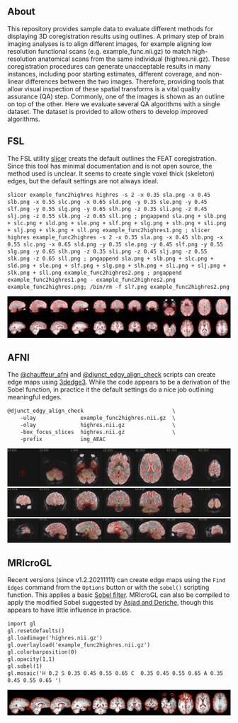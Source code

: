 ## About

This repository provides sample data to evaluate different methods for displaying 3D coregistration results using outlines. A primary step of brain imaging analyses is to align different images, for example aligning low resolution functional scans  (e.g. example_func.nii.gz) to match high-resolution anatomical scans from the same individual (highres.nii.gz). These coregistration procedures can generate unacceptable results in many instances, including poor starting estimates, different coverage, and non-linear differences between the two images. Therefore, providing tools that allow visual inspection of these spatial transforms is a vital quality assurance (QA) step. Commonly, one of the images is shown as an outline on top of the other. Here we evaluate several QA algorithms with a single dataset. The dataset is provided to allow others to develop improved algorithms.

## FSL

The FSL utility [slicer](https://fsl.fmrib.ox.ac.uk/fsl/fslwiki/Miscvis) creats the default outlines the FEAT coregistration. Since this tool has minimal documentation and is not open source, the method used is unclear. It seems to create single voxel thick (skeleton) edges, but the default settings are not always ideal.

```
slicer example_func2highres highres -s 2 -x 0.35 sla.png -x 0.45 slb.png -x 0.55 slc.png -x 0.65 sld.png -y 0.35 sle.png -y 0.45 slf.png -y 0.55 slg.png -y 0.65 slh.png -z 0.35 sli.png -z 0.45 slj.png -z 0.55 slk.png -z 0.65 sll.png ; pngappend sla.png + slb.png + slc.png + sld.png + sle.png + slf.png + slg.png + slh.png + sli.png + slj.png + slk.png + sll.png example_func2highres1.png ; slicer highres example_func2highres -s 2 -x 0.35 sla.png -x 0.45 slb.png -x 0.55 slc.png -x 0.65 sld.png -y 0.35 sle.png -y 0.45 slf.png -y 0.55 slg.png -y 0.65 slh.png -z 0.35 sli.png -z 0.45 slj.png -z 0.55 slk.png -z 0.65 sll.png ; pngappend sla.png + slb.png + slc.png + sld.png + sle.png + slf.png + slg.png + slh.png + sli.png + slj.png + slk.png + sll.png example_func2highres2.png ; pngappend example_func2highres1.png - example_func2highres2.png example_func2highres.png; /bin/rm -f sl?.png example_func2highres2.png
```

![FSL](example_func2highres.png)

## AFNI

The [@chauffeur_afni](https://afni.nimh.nih.gov/pub/dist/doc/program_help/@chauffeur_afni.html) and [@djunct_edgy_align_check](https://afni.nimh.nih.gov/pub/dist/doc/program_help/@djunct_edgy_align_check.html) scripts can create edge maps using [3dedge3](https://afni.nimh.nih.gov/pub/dist/doc/htmldoc/programs/3dedge3_sphx.html). While the code appears to be a derivation of the Sobel function, in practice it the default settings do a nice job outlining meaningful edges.
```
@djunct_edgy_align_check                            \
    -ulay              example_func2highres.nii.gz  \
    -olay              highres.nii.gz               \
    -box_focus_slices  highres.nii.gz               \
    -prefix            img_AEAC
```

![AFNI](img_AEAC.axi.jpg)
![AFNI](img_AEAC.cor.jpg)
![AFNI](img_AEAC.sag.jpg)

## MRIcroGL

Recent versions (since v1.2.20211111) can create edge maps using the `Find Edges` command from the `Options` button or with the `sobel()` scripting function. This applies a basic [Sobel filter](https://en.wikipedia.org/wiki/Sobel_operator). MRIcroGL can also be compiled to apply the modified Sobel suggested by [Asjad and Deriche](https://www.researchgate.net/publication/283280465_A_new_approach_for_salt_dome_detection_using_a_3D_multidirectional_edge_detector
), though this appears to have little influence in practice.
```
import gl
gl.resetdefaults()
gl.loadimage('highres.nii.gz')
gl.overlayload('example_func2highres.nii.gz')
gl.colorbarposition(0)
gl.opacity(1,1)
gl.sobel(1)
gl.mosaic('H 0.2 S 0.35 0.45 0.55 0.65 C  0.35 0.45 0.55 0.65 A 0.35 0.45 0.55 0.65 ')
```

![MRIcroGL](GL.png)
